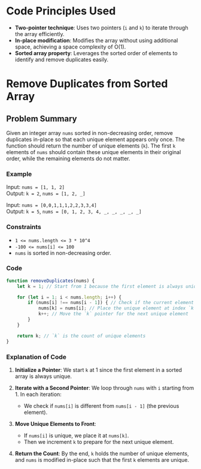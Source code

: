 # Code Principles Used
- **Two-pointer technique**: Uses two pointers (`i` and `k`) to iterate through the array efficiently.
- **In-place modification**: Modifies the array without using additional space, achieving a space complexity of O(1).
- **Sorted array property**: Leverages the sorted order of elements to identify and remove duplicates easily.

# Remove Duplicates from Sorted Array
## Problem Summary
Given an integer array `nums` sorted in non-decreasing order, remove duplicates in-place so that each unique element appears only once. The function should return the number of unique elements (`k`). The first `k` elements of `nums` should contain these unique elements in their original order, while the remaining elements do not matter.

### Example
Input: `nums = [1, 1, 2]`  
Output: `k = 2`, `nums = [1, 2, _]`

Input: `nums = [0,0,1,1,1,2,2,3,3,4]`  
Output: `k = 5`, `nums = [0, 1, 2, 3, 4, _, _, _, _, _]`

### Constraints
- `1 <= nums.length <= 3 * 10^4`
- `-100 <= nums[i] <= 100`
- `nums` is sorted in non-decreasing order.

### Code
```javascript
function removeDuplicates(nums) {
    let k = 1; // Start from 1 because the first element is always unique

    for (let i = 1; i < nums.length; i++) {
        if (nums[i] !== nums[i - 1]) { // Check if the current element is different from the previous
            nums[k] = nums[i]; // Place the unique element at index `k`
            k++; // Move the `k` pointer for the next unique element
        }
    }

    return k; // `k` is the count of unique elements
}
```

### Explanation of Code
1. **Initialize a Pointer**: We start `k` at 1 since the first element in a sorted array is always unique.
  
2. **Iterate with a Second Pointer**: We loop through `nums` with `i` starting from 1. In each iteration:
   - We check if `nums[i]` is different from `nums[i - 1]` (the previous element).
  
3. **Move Unique Elements to Front**:
   - If `nums[i]` is unique, we place it at `nums[k]`.
   - Then we increment `k` to prepare for the next unique element.
   
4. **Return the Count**: By the end, `k` holds the number of unique elements, and `nums` is modified in-place such that the first `k` elements are unique.